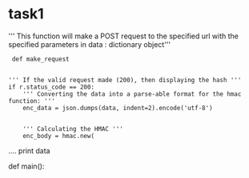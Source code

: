 # task1

''' This function will make a POST request to the specified url with the specified parameters in data : dictionary object'''
     
     def make_request
	
	
	''' If the valid request made (200), then displaying the hash '''
	if r.status_code == 200:
		''' Converting the data into a parse-able format for the hmac function: '''
		enc_data = json.dumps(data, indent=2).encode('utf-8')


		''' Calculating the HMAC '''
		enc_body = hmac.new(
....
		print data

def main():

